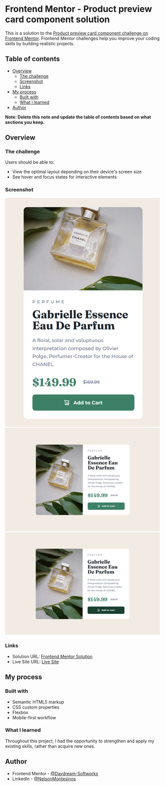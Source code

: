 # Frontend Mentor - Product preview card component solution

This is a solution to the [Product preview card component challenge on Frontend Mentor](https://www.frontendmentor.io/challenges/product-preview-card-component-GO7UmttRfa). Frontend Mentor challenges help you improve your coding skills by building realistic projects.

## Table of contents

- [Overview](#overview)
  - [The challenge](#the-challenge)
  - [Screenshot](#screenshot)
  - [Links](#links)
- [My process](#my-process)
  - [Built with](#built-with)
  - [What I learned](#what-i-learned)
- [Author](#author)

**Note: Delete this note and update the table of contents based on what sections you keep.**

## Overview

### The challenge

Users should be able to:

- View the optimal layout depending on their device's screen size
- See hover and focus states for interactive elements

### Screenshot

![](./captures/mobile-capture.png)
![](./captures/desktop-capture.png)
![](./captures/hover-capture.png)

### Links

- Solution URL: [Frontend Mentor Solution](https://www.frontendmentor.io/solutions/responsive-product-preview-card-component-KWGSZ4SNW0)
- Live Site URL: [Live Site](https://nelson-j-montesinos.github.io/Product-Preview-Card/)

## My process

### Built with

- Semantic HTML5 markup
- CSS custom properties
- Flexbox
- Mobile-first workflow

### What I learned

Throughout this project, I had the opportunity to strengthen and apply my existing skills, rather than acquire new ones.

## Author

- Frontend Mentor - [@Daydream-Softworks](https://www.frontendmentor.io/profile/Daydream-Softworks)
- LinkedIn - [@NelsonMontesinos](www.linkedin.com/in/njmontesinos)
